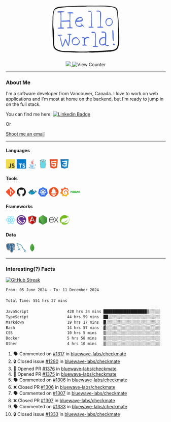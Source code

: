 <div align="center">
    <img src="./img/hello_world.webp" height="200px" width="">
    <div>
        <a href="https://www.linkedin.com/in/ajhollid">
            <img src="https://img.shields.io/badge/LinkedIn-blue"/>
        </a>
        <img src="https://komarev.com/ghpvc/?username=ajhollid&color=yellow" alt="View Counter">
    </div>
</div>

---

### About Me

I'm a software developer from Vancouver, Canada. I love to work on web applications and I'm most at home on the backend, but I'm ready to jump in on the full stack.

You can find me here: [![Linkedin Badge](https://img.shields.io/badge/-ajhollid-blue?style=flat&logo=Linkedin&logoColor=white)](https://www.linkedin.com/in/ajhollid)

Or

[Shoot me an email](mailto:ajhollid@gmail.com)

---

#### Languages

<div>
    <img src="./img/devicons/javascript-original.svg" width=30 height=30 alt="JavaScript">
    <img src="/img/devicons/typescript-original.svg" width=30 height=30 alt="TypeScript">
    <img src="./img/devicons/java-original.svg" width=30 height=30 alt="Java">
    <img src="./img/devicons/go-original.svg" width=30 height=30 alt="Golang">
    <img src="./img/devicons/html5-original.svg" width=30 height=30 alt="HTML 5">
    <img src="./img/devicons/css3-original.svg" width=30 height=30 alt="CSS 3">
</div>

#### Tools

<div>
    <img src="./img/devicons/git-original.svg" width=30 height=30 alt="Git">
    <img src="./img/devicons/github-original.svg" width=30 height=30 alt="Github">
    <img src="./img/devicons/docker-original.svg" width=30 
    height=30 alt="Docker">
    <img src="./img/devicons/kubernetes-original.svg" width=30 height=30 alt="K8">
    <img src="./img/devicons/prometheus-original.svg" width=30 height=30 alt="Prometheus">
    <img src="./img/devicons/grafana-original.svg" width=30 height=30 alt="Grafana">
    <img src="./img/devicons/nginx-original.svg" width=30 height=30 alt="Nginx">
</div>

#### Frameworks

<div>
    <img src="./img/devicons/react-original.svg" width=30 height=30 alt="React">
    <img src="./img/devicons/gatsby-original.svg" width=30 height=30 alt="Gatsby">
    <img src="./img/devicons/angularjs-original.svg" width=30 height=30 alt="AngularJS">
    <img src="./img/devicons/nodejs-original.svg" width=30 height=30 alt="NodeJS">
    <img src="./img/devicons/express-original.svg" width=30 height=30 alt="Express">
    <img src="./img/devicons/spring-original.svg" width=30 height=30 alt="Spring">
</div>

#### Data

<div>
    <img src="./img/devicons/postgresql-original.svg" width=30 height=30 alt="Postgresql">
    <img src="./img/devicons/mysql-original.svg" width=30 height=30 alt="Mysql">
    <img src="./img/devicons/mongodb-original.svg" width=30 height=30 alt="MongoDB">
</div>

---

### Interesting(?) Facts

[![GitHub Streak](http://github-readme-streak-stats.herokuapp.com?user=ajhollid)](https://git.io/streak-stats)

 <!--START_SECTION:waka-->

```txt
From: 05 June 2024 - To: 11 December 2024

Total Time: 551 hrs 27 mins

JavaScript                 428 hrs 34 mins ███████████████████▒░░░░░   77.13 %
TypeScript                 44 hrs 59 mins  ██░░░░░░░░░░░░░░░░░░░░░░░   08.10 %
Markdown                   19 hrs 17 mins  █░░░░░░░░░░░░░░░░░░░░░░░░   03.47 %
Bash                       14 hrs 57 mins  ▓░░░░░░░░░░░░░░░░░░░░░░░░   02.69 %
CSS                        10 hrs 5 mins   ▒░░░░░░░░░░░░░░░░░░░░░░░░   01.82 %
Docker                     5 hrs 58 mins   ▒░░░░░░░░░░░░░░░░░░░░░░░░   01.08 %
Other                      4 hrs 10 mins   ▒░░░░░░░░░░░░░░░░░░░░░░░░   00.75 %
```

<!--END_SECTION:waka-->


<!--START_SECTION:activity-->
1. 🗣 Commented on [#1317](https://github.com/bluewave-labs/checkmate/issues/1317#issuecomment-2540495294) in [bluewave-labs/checkmate](https://github.com/bluewave-labs/checkmate)
2. 🔒 Closed issue [#1290](https://github.com/bluewave-labs/checkmate/issues/1290) in [bluewave-labs/checkmate](https://github.com/bluewave-labs/checkmate)
3. 💪 Opened PR [#1376](https://github.com/bluewave-labs/checkmate/pull/1376) in [bluewave-labs/checkmate](https://github.com/bluewave-labs/checkmate)
4. 💪 Opened PR [#1375](https://github.com/bluewave-labs/checkmate/pull/1375) in [bluewave-labs/checkmate](https://github.com/bluewave-labs/checkmate)
5. 🗣 Commented on [#1306](https://github.com/bluewave-labs/checkmate/pull/1306#issuecomment-2540466200) in [bluewave-labs/checkmate](https://github.com/bluewave-labs/checkmate)
6. ❌ Closed PR [#1306](https://github.com/bluewave-labs/checkmate/pull/1306) in [bluewave-labs/checkmate](https://github.com/bluewave-labs/checkmate)
7. 🗣 Commented on [#1307](https://github.com/bluewave-labs/checkmate/pull/1307#issuecomment-2540465981) in [bluewave-labs/checkmate](https://github.com/bluewave-labs/checkmate)
8. ❌ Closed PR [#1307](https://github.com/bluewave-labs/checkmate/pull/1307) in [bluewave-labs/checkmate](https://github.com/bluewave-labs/checkmate)
9. 🗣 Commented on [#1333](https://github.com/bluewave-labs/checkmate/issues/1333#issuecomment-2540465065) in [bluewave-labs/checkmate](https://github.com/bluewave-labs/checkmate)
10. 🔒 Closed issue [#1333](https://github.com/bluewave-labs/checkmate/issues/1333) in [bluewave-labs/checkmate](https://github.com/bluewave-labs/checkmate)
<!--END_SECTION:activity-->
